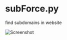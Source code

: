 # subForce.py
find subdomains in website

![Screenshot](https://github.com/mustafauzun0/subForce.py/blob/master/screenshots/subForce.png)
